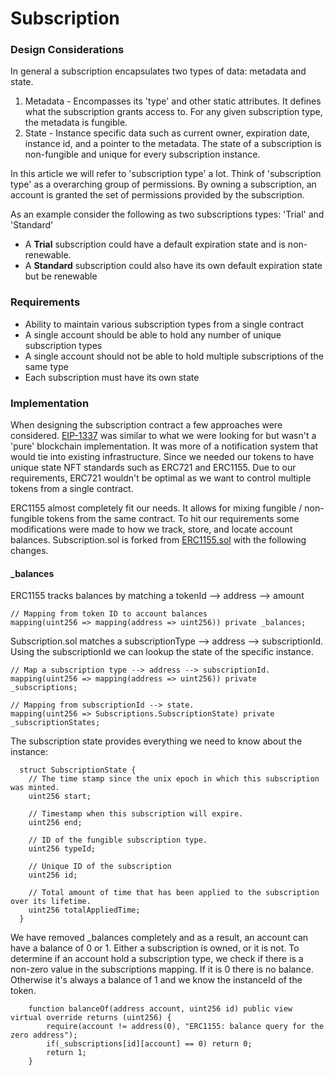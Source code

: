 # Subscription

### Design Considerations&#x20;

In general a subscription encapsulates two types of data: metadata and state.

1. Metadata - Encompasses its 'type' and other static attributes. It defines what the subscription grants access to. For any given subscription type, the metadata is fungible.&#x20;
2. State - Instance specific data such as current owner, expiration date, instance id, and a pointer to the metadata. The state of a subscription is non-fungible and unique for every subscription instance.

In this article we will refer to 'subscription type' a lot. Think of 'subscription type' as a overarching group of permissions. By owning a subscription, an account is granted the set of permissions provided by the subscription.&#x20;

As an example consider the following as two subscriptions types: 'Trial' and 'Standard'

* A **Trial** subscription could have a default expiration state and is non-renewable.&#x20;
* A **Standard** subscription could also have its own default expiration state but be renewable

### Requirements

* Ability to maintain various subscription types from a single contract&#x20;
* A single account should be able to hold any number of unique subscription types&#x20;
* A single account should not be able to hold multiple subscriptions of the same type
* Each subscription must have its own state

### Implementation&#x20;

When designing the subscription contract a few approaches were considered. [EIP-1337](https://eips.ethereum.org/EIPS/eip-1337) was similar  to what we were looking for but wasn't a 'pure' blockchain implementation. It was more of a notification system that would tie into existing infrastructure. Since we needed our tokens to have unique state NFT standards such as ERC721 and ERC1155. Due to our requirements, ERC721 wouldn't be optimal as we want to control multiple tokens from a single contract.

ERC1155 almost completely fit our needs. It allows for mixing fungible / non-fungible tokens from the same contract. To hit our requirements some modifications were made to how we track, store, and locate account balances. Subscription.sol is forked from [ERC1155.sol](https://github.com/OpenZeppelin/openzeppelin-contracts/blob/master/contracts/token/ERC1155/ERC1155.sol) with the following changes.

#### \_balances

ERC1155 tracks balances by matching a tokenId --> address --> amount

```
// Mapping from token ID to account balances
mapping(uint256 => mapping(address => uint256)) private _balances;
```

Subscription.sol matches a subscriptionType --> address --> subscriptionId. Using the subscriptionId we can lookup the state of the specific instance.

```
// Map a subscription type --> address --> subscriptionId.
mapping(uint256 => mapping(address => uint256)) private _subscriptions;

// Mapping from subscriptionId --> state.
mapping(uint256 => Subscriptions.SubscriptionState) private _subscriptionStates;
```

The subscription state provides everything we need to know about the instance:

```
  struct SubscriptionState {
    // The time stamp since the unix epoch in which this subscription was minted.
    uint256 start;

    // Timestamp when this subscription will expire.
    uint256 end;
    
    // ID of the fungible subscription type.
    uint256 typeId;

    // Unique ID of the subscription
    uint256 id;

    // Total amount of time that has been applied to the subscription over its lifetime.
    uint256 totalAppliedTime;
  }
```

We have removed \_balances completely and as a result, an account can have a balance of 0 or 1. Either a subscription is owned, or it is not. To determine if an account hold a subscription type, we check if there is a non-zero value in the subscriptions mapping. If it is 0 there is no balance. Otherwise it's always a balance of 1 and we know the instanceId of the token.&#x20;

```
    function balanceOf(address account, uint256 id) public view virtual override returns (uint256) {
        require(account != address(0), "ERC1155: balance query for the zero address");
        if(_subscriptions[id][account] == 0) return 0;
        return 1;
    }
```
